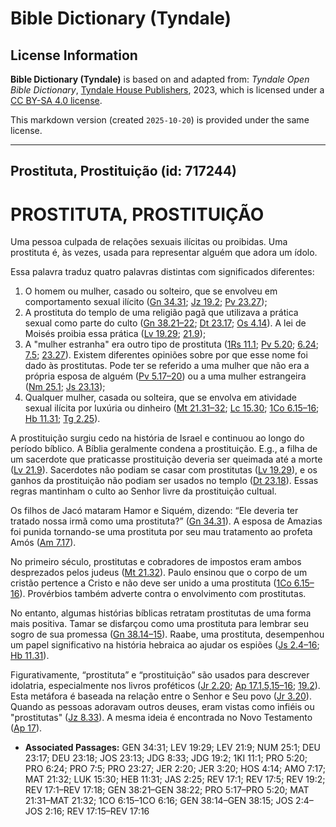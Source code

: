 # Bible Dictionary (Tyndale)

## License Information

**Bible Dictionary (Tyndale)** is based on and adapted from: _Tyndale Open Bible Dictionary_, [Tyndale House Publishers](https://tyndaleopenresources.com/), 2023, which is licensed under a [CC BY-SA 4.0 license](https://creativecommons.org/licenses/by-sa/4.0/legalcode.en).

This markdown version (created `2025-10-20`) is provided under the same license.



--------------------------------

## Prostituta, Prostituição (id: 717244)

PROSTITUTA, PROSTITUIÇÃO
========================

Uma pessoa culpada de relações sexuais ilícitas ou proibidas. Uma prostituta é, às vezes, usada para representar alguém que adora um ídolo.

Essa palavra traduz quatro palavras distintas com significados diferentes:

1. O homem ou mulher, casado ou solteiro, que se envolveu em comportamento sexual ilícito ([Gn 34\.31](https://ref.ly/Gen34:31); [Jz 19\.2](https://ref.ly/Judg19:2); [Pv 23\.27](https://ref.ly/Prov23:27));
2. A prostituta do templo de uma religião pagã que utilizava a prática sexual como parte do culto ([Gn 38\.21–22](https://ref.ly/Gen38:21-Gen38:22); [Dt 23\.17](https://ref.ly/Deut23:17); [Os 4\.14](https://ref.ly/Hos4:14)). A lei de Moisés proibia essa prática ([Lv 19\.29](https://ref.ly/Lev19:29); [21\.9](https://ref.ly/Lev21:9));
3. A "mulher estranha" era outro tipo de prostituta ([1Rs 11\.1](https://ref.ly/1Kgs11:1); [Pv 5\.20](https://ref.ly/Prov5:20); [6\.24](https://ref.ly/Prov6:24); [7\.5](https://ref.ly/Prov7:5); [23\.27](https://ref.ly/Prov23:27)). Existem diferentes opiniões sobre por que esse nome foi dado às prostitutas. Pode ter se referido a uma mulher que não era a própria esposa de alguém ([Pv 5\.17–20](https://ref.ly/Prov5:17-Prov5:20)) ou a uma mulher estrangeira ([Nm 25\.1](https://ref.ly/Num25:1); [Js 23\.13](https://ref.ly/Josh23:13));
4. Qualquer mulher, casada ou solteira, que se envolva em atividade sexual ilícita por luxúria ou dinheiro ([Mt 21\.31–32](https://ref.ly/Matt21:31-Matt21:32); [Lc 15\.30](https://ref.ly/Luke15:30); [1Co 6\.15–16](https://ref.ly/1Cor6:15-1Cor6:16); [Hb 11\.31](https://ref.ly/Heb11:31); [Tg 2\.25](https://ref.ly/Jas2:25)).

A prostituição surgiu cedo na história de Israel e continuou ao longo do período bíblico. A Bíblia geralmente condena a prostituição. E.g., a filha de um sacerdote que praticasse prostituição deveria ser queimada até a morte ([Lv 21\.9](https://ref.ly/Lev21:9)). Sacerdotes não podiam se casar com prostitutas ([Lv 19\.29](https://ref.ly/Lev19:29)), e os ganhos da prostituição não podiam ser usados no templo ([Dt 23\.18](https://ref.ly/Deut23:18)). Essas regras mantinham o culto ao Senhor livre da prostituição cultual.

Os filhos de Jacó mataram Hamor e Siquém, dizendo: “Ele deveria ter tratado nossa irmã como uma prostituta?” ([Gn 34\.31](https://ref.ly/Gen34:31)). A esposa de Amazias foi punida tornando\-se uma prostituta por seu mau tratamento ao profeta Amós ([Am 7\.17](https://ref.ly/Amos7:17)).

No primeiro século, prostitutas e cobradores de impostos eram ambos desprezados pelos judeus ([Mt 21\.32](https://ref.ly/Matt21:32)). Paulo ensinou que o corpo de um cristão pertence a Cristo e não deve ser unido a uma prostituta ([1Co 6\.15–16](https://ref.ly/1Cor6:15-1Cor6:16)). Provérbios também adverte contra o envolvimento com prostitutas.

No entanto, algumas histórias bíblicas retratam prostitutas de uma forma mais positiva. Tamar se disfarçou como uma prostituta para lembrar seu sogro de sua promessa ([Gn 38\.14–15](https://ref.ly/Gen38:14-Gen38:15)). Raabe, uma prostituta, desempenhou um papel significativo na história hebraica ao ajudar os espiões ([Js 2\.4–16](https://ref.ly/Josh2:4-Josh2:16); [Hb 11\.31](https://ref.ly/Heb11:31)).

Figurativamente, “prostituta” e “prostituição” são usados para descrever idolatria, especialmente nos livros proféticos ([Jr 2\.20](https://ref.ly/Jer2:20); [Ap 17\.1,5,15](https://ref.ly/Rev17:1,Rev17:5,Rev17:15-Rev17:16)[–](https://ref.ly/Rev17:1)[16](https://ref.ly/Rev17:1,Rev17:5,Rev17:15-Rev17:16); [19\.2](https://ref.ly/Rev19:2)). Esta metáfora é baseada na relação entre o Senhor e Seu povo ([Jr 3\.20](https://ref.ly/Jer3:20)). Quando as pessoas adoravam outros deuses, eram vistas como infiéis ou "prostitutas" ([Jz 8\.33](https://ref.ly/Judg8:33)). A mesma ideia é encontrada no Novo Testamento ([Ap 17](https://ref.ly/Rev17:1-Rev17:18)).

* **Associated Passages:** GEN 34:31; LEV 19:29; LEV 21:9; NUM 25:1; DEU 23:17; DEU 23:18; JOS 23:13; JDG 8:33; JDG 19:2; 1KI 11:1; PRO 5:20; PRO 6:24; PRO 7:5; PRO 23:27; JER 2:20; JER 3:20; HOS 4:14; AMO 7:17; MAT 21:32; LUK 15:30; HEB 11:31; JAS 2:25; REV 17:1; REV 17:5; REV 19:2; REV 17:1–REV 17:18; GEN 38:21–GEN 38:22; PRO 5:17–PRO 5:20; MAT 21:31–MAT 21:32; 1CO 6:15–1CO 6:16; GEN 38:14–GEN 38:15; JOS 2:4–JOS 2:16; REV 17:15–REV 17:16

